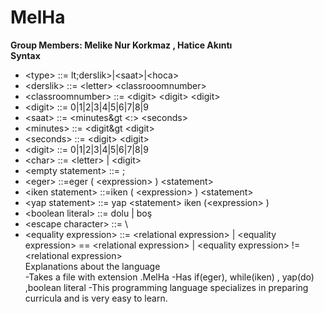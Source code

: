 # MelHa
**Group Members: Melike Nur Korkmaz , Hatice Akıntı <br>
      Syntax** <br>
* &lt;type&gt;                ::= lt;derslik&gt;|&lt;saat&gt;|&lt;hoca&gt;                               
* &lt;derslik&gt;             ::= &lt;letter&gt; &lt;classrooomnumber&gt;
* &lt;classroomnumber&gt;     ::= &lt;digit&gt; &lt;digit&gt; &lt;digit&gt;
* &lt;digit&gt;               ::= 0|1|2|3|4|5|6|7|8|9 
* &lt;saat&gt;                ::= &lt;minutes&gt &lt;:&gt; &lt;seconds&gt; 
* &lt;minutes&gt;             ::= &lt;digit&gt &lt;digit&gt; 
* &lt;seconds&gt;             ::= &lt;digit&gt; &lt;digit&gt;
* &lt;digit&gt;               ::= 0|1|2|3|4|5|6|7|8|9
* &lt;char&gt;                ::= &lt;letter&gt;  |  &lt;digit&gt;
* &lt;empty statement&gt;     ::= ;
* &lt;eger&gt;                ::=eger ( &lt;expression&gt; ) &lt;statement&gt;
* &lt;iken statement&gt;      ::=iken ( &lt;expression&gt; ) &lt;statement&gt;
* &lt;yap  statement&gt;      ::= yap &lt;statement&gt; iken (&lt;expression&gt; )
* &lt;boolean literal&gt;     ::= dolu | boş
* &lt;escape character&gt;    ::= \
* &lt;equality expression&gt; ::= &lt;relational expression&gt; | &lt;equality expression&gt; == &lt;relational expression&gt; | &lt;equality expression&gt; != &lt;relational expression&gt; <br>
   Explanations about the language <br> 
  -Takes a file with extension .MelHa
  -Has if(eger), while(iken) , yap(do) ,boolean literal
  -This programming language specializes in preparing curricula and is very easy to learn.
